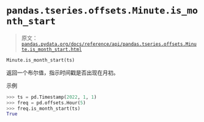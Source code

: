 # `pandas.tseries.offsets.Minute.is_month_start`

> 原文：[`pandas.pydata.org/docs/reference/api/pandas.tseries.offsets.Minute.is_month_start.html`](https://pandas.pydata.org/docs/reference/api/pandas.tseries.offsets.Minute.is_month_start.html)

```py
Minute.is_month_start(ts)
```

返回一个布尔值，指示时间戳是否出现在月初。

示例

```py
>>> ts = pd.Timestamp(2022, 1, 1)
>>> freq = pd.offsets.Hour(5)
>>> freq.is_month_start(ts)
True 
```
